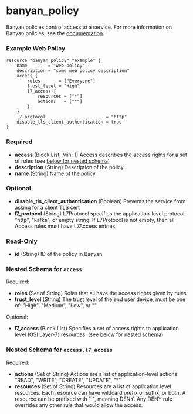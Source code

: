 # banyan_policy

Banyan policies control access to a service. For more information on Banyan policies, see the [documentation](https://docs.banyanops.com/docs/feature-guides/administer-security-policies/policies/manage-policies/).

### Example Web Policy
```hcl
resource "banyan_policy" "example" {
	name        = "web-policy"
	description = "some web policy description"
	access {
		roles       = ["Everyone"]
		trust_level = "High"
		l7_access {
			resources = ["*"]
			actions   = ["*"]
		}
	}
	l7_protocol                       = "http"
	disable_tls_client_authentication = true
}
```

### Required

- **access** (Block List, Min: 1) Access describes the access rights for a set of roles (see [below for nested schema](#nestedblock--access))
- **description** (String) Description of the policy
- **name** (String) Name of the policy

### Optional

- **disable_tls_client_authentication** (Boolean) Prevents the service from asking for a client TLS cert
- **l7_protocol** (String) L7Protocol specifies the application-level protocol: "http", "kafka", or empty string.
					If L7Protocol is not empty, then all Access rules must have L7Access entries.

### Read-Only

- **id** (String) ID of the policy in Banyan

<a id="nestedblock--access"></a>
### Nested Schema for `access`

Required:

- **roles** (Set of String) Roles that all have the access rights given by rules
- **trust_level** (String) The trust level of the end user device, must be one of: "High", "Medium", "Low", or ""

Optional:

- **l7_access** (Block List) Specifies a set of access rights to application level (OSI Layer-7) resources. (see [below for nested schema](#nestedblock--access--l7_access))

<a id="nestedblock--access--l7_access"></a>
### Nested Schema for `access.l7_access`

Required:

- **actions** (Set of String) Actions are a list of application-level actions: "READ", "WRITE", "CREATE", "UPDATE", "*"
- **resources** (Set of String) Resources are a list of application level resources.
														Each resource can have wildcard prefix or suffix, or both.
														A resource can be prefixed with "!", meaning DENY.
														Any DENY rule overrides any other rule that would allow the access.
